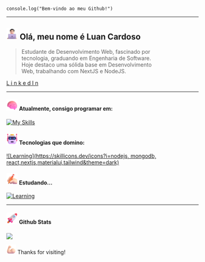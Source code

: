 <code>console.log("Bem-vindo ao meu Github!")</code>
<hr>

## <img src="assets/Man Technologist Light Skin Tone.png" width="30"> Olá, meu nome é Luan Cardoso

> Estudante de Desenvolvimento Web, fascinado por <br/>
> tecnologia, graduando em Engenharia de Software.<br/>
> Hoje destaco uma sólida base em Desenvolvimento <br/>
> Web, trabalhando com NextJS e NodeJS.


[L i n k e d I n](https://www.linkedin.com/in/luanc-santos/)

<hr/>

#### <img src="assets/Brain.png" width="30"> Atualmente, consigo programar em:
[![My Skills](https://skillicons.dev/icons?i=javascript,typescript)](https://skillicons.dev)
#### <img src="assets/Robot.png" width="30"> Tecnologias que domino:
[![Learning](https://skillicons.dev/icons?i=nodejs, mongodb, react,nextjs,materialui,tailwind&theme=dark)](https://skillicons.dev)

#### <img src="assets/Writing Hand Light Skin Tone.png" width="30"> Estudando...
[![Learning](https://skillicons.dev/icons?i=java,spring&theme=dark)](https://skillicons.dev)

<hr/>

#### <img src="assets/Rocket.png" width="30"> Github Stats 
<img align="center" src="https://github-readme-stats.vercel.app/api/top-langs/?username=luan-cardoso&title_color=43ffaf&text_color=e5f7ef&icon_color=526777&hide_border=true&bg_color=262a33&langs_count=3" />

<br/>

<img src="assets/Flexed Biceps Light Skin Tone.png" alt="Advance" width="25"> Thanks for visiting!
